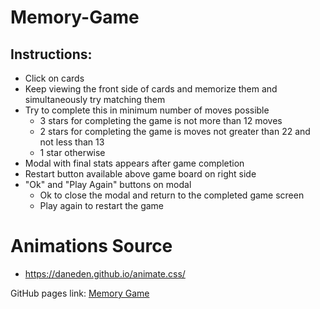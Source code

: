 # Memory-Game

## Instructions:
* Click on cards
* Keep viewing the front side of cards and memorize them and simultaneously try matching them
* Try to complete this in minimum number of moves possible
  - 3 stars for completing the game is not more than 12 moves
  - 2 stars for completing the game is moves not greater than 22 and not less than 13
  - 1 star otherwise
* Modal with final stats appears after game completion
* Restart button available above game board on right side
* "Ok" and "Play Again" buttons on modal
  - Ok to close the modal and return to the completed game screen
  - Play again to restart the game

# Animations Source
* https://daneden.github.io/animate.css/

GitHub pages link: [Memory Game](https://amarjeetsingh1999.github.io/Memory-Game/)
